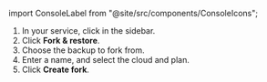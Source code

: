 import ConsoleLabel from "@site/src/components/ConsoleIcons";

1. In your service, click <ConsoleLabel name="backups"/> in the sidebar.
1. Click **Fork & restore**.
1. Choose the backup to fork from.
1. Enter a name, and select the cloud and plan.
1. Click **Create fork**.
